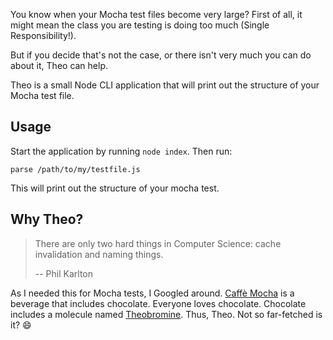 You know when your Mocha test files become very large?
First of all, it might mean the class you are testing
is doing too much (Single Responsibility!).

But if you decide that's not the case, or there isn't
very much you can do about it, Theo can help.

Theo is a small Node CLI application that will print
out the structure of your Mocha test file.

## Usage

Start the application by running `node index`. Then run:

    parse /path/to/my/testfile.js

This will print out the structure of your mocha test.

## Why Theo?

 > There are only two hard things in Computer Science: cache invalidation and naming things.
 >
 > -- Phil Karlton

As I needed this for Mocha tests, I Googled around. [Caffè Mocha](https://en.wikipedia.org/wiki/Caff%C3%A8_mocha)
is a beverage that includes chocolate. Everyone loves chocolate. Chocolate
includes a molecule named [Theobromine](https://en.wikipedia.org/wiki/Theobromine).
Thus, Theo. Not so far-fetched is it? :smile: